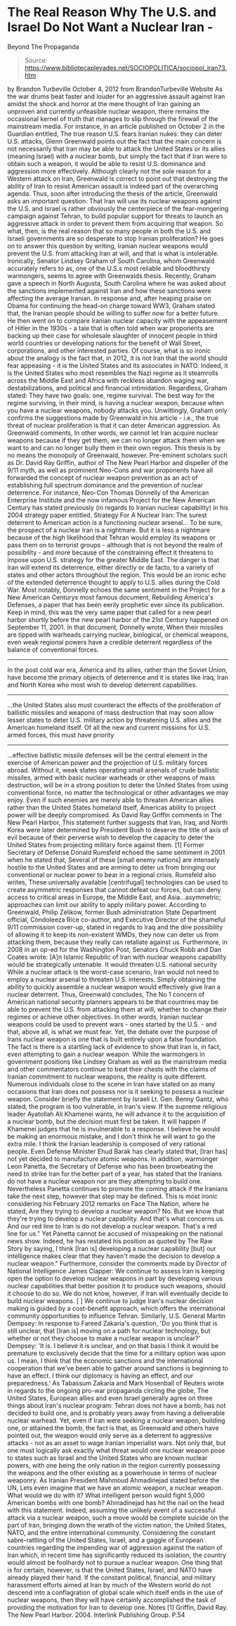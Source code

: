 # The Real Reason Why The U.S. and Israel Do Not Want a Nuclear Iran - 
Beyond The Propaganda

> Source: https://www.bibliotecapleyades.net/SOCIOPOLITICA/sociopol_iran73.htm

by Brandon Turbeville
October 4, 2012
from
BrandonTurbeville Website
As the war drums beat faster and louder for an
aggressive assault against Iran amidst the shock and horror at the mere
thought of Iran gaining an unproven and currently unfeasible nuclear weapon,
there remains the occasional kernel of truth that manages to slip through
the firewall of the mainstream media.
For instance, in an article published on October 2 in the Guardian entitled,
The
true reason U.S. fears Iranian nukes: they can deter U.S. attacks, Glenn
Greenwald points out the fact that the main concern is not necessarily
that Iran may be able to attack the United States or its allies (meaning
Israel) with a nuclear bomb, but simply the fact that if Iran were to obtain
such a weapon, it would be able to resist U.S. dominance and aggression more
effectively.
Although clearly not the sole reason for a Western attack on Iran, Greenwald
is correct to point out that destroying the ability of Iran to resist
American assault is indeed part of the overarching agenda.
Thus, soon after
introducing the thesis of the article, Greenwald asks an important question.
That Iran will use its nuclear weapons
against the U.S. and Israel is rather obviously the centerpiece of the
fear-mongering campaign against Tehran, to build popular support for
threats to launch an aggressive attack in order to prevent them from
acquiring that weapon.
So what, then, is the real reason that so many
people in both the U.S. and Israeli governments are so desperate to stop
Iranian proliferation?
He goes on to answer this question by writing,
Iranian nuclear weapons would prevent the
U.S. from attacking Iran at will,
and that is what is intolerable.
Ironically, Senator Lindsey Graham of South Carolina, whom Greenwald
accurately refers to as,
one of the U.S.s most reliable and bloodthirsty
warmongers, seems to agree with Greenwalds thesis.
Recently, Graham gave a speech in North Augusta,
South Carolina where he was asked about the sanctions implemented against
Iran and how these sanctions were affecting the average Iranian.
In response and, after heaping praise on Obama for continuing the head-on
charge toward WW3, Graham stated that,
the Iranian people should be willing
to suffer now for a better future.
He then went on to compare Iranian
nuclear capacity with the appeasement of Hitler in the 1930s - a tale that
is often told when war proponents are backing up their case for wholesale
slaughter of innocent people in third world countries or developing nations
for the benefit of Wall Street, corporations, and other interested parties.
Of course, what is so ironic about the analogy is the fact that, in 2012, it
is not Iran that the world should fear appeasing - it is the United States
and its associates in NATO.
Indeed, it is the United States who most
resembles the Nazi regime as it steamrolls across the Middle East and Africa
with reckless abandon waging war, destabilizations, and political and
financial intimidation.
Regardless, Graham stated:
They have two goals: one, regime survival.
The best way for the regime surviving, in their mind, is having a
nuclear weapon, because when you have a nuclear weapons, nobody attacks
you.
Unwittingly, Graham only confirms the
suggestions made by Greenwald in his article - i.e.,
the true threat of
nuclear proliferation is that it can deter American aggression.
As
Greenwald comments,
In other words, we cannot let Iran acquire nuclear
weapons because if they get them, we can no longer attack them when we want
to and can no longer bully them in their own region.
This thesis is by no means the monopoly of Greenwald, however.
Pre-eminent
scholars such as Dr. David Ray Griffin, author of
The New Pearl Harbor
and dispeller of the 9/11 myth, as well as prominent Neo-Cons and war
proponents have all forwarded the concept of nuclear weapon prevention as an
act of establishing full spectrum dominance and the prevention of nuclear
deterrence.
For instance, Neo-Con Thomas Donnelly of the American Enterprise Institute
and the now infamous Project for the New American Century has
stated
previously (in regards to Iranian nuclear capability) in his 2004
strategy paper entitled, Strategy
For A Nuclear Iran:
The surest deterrent to American action is a
functioning nuclear arsenal...
To be sure, the prospect of a nuclear Iran
is a nightmare. But it is less a nightmare because of the high
likelihood that Tehran would employ its weapons or pass them on to
terrorist groups - although that is not beyond the realm of
possibility - and more because of the constraining effect it threatens to
impose upon U.S. strategy for the greater Middle East.
The danger is
that Iran will extend its deterrence, either directly or de facto, to
a variety of states and other actors throughout the region. This would
be an ironic echo of the extended deterrence thought to
apply
to U.S. allies during the Cold War.
Most notably, Donnelly echoes the same sentiment
in the
Project for a New American Centurys most famous document, Rebuilding America's Defenses, a paper that has been eerily prophetic ever since
its publication.
Keep in mind, this was the very same paper that called for
a new pearl harbor shortly before the new pearl harbor of the 21st
Century
happened on September 11, 2001.
In that document,
Donnelly
wrote,
When their missiles are tipped with warheads
carrying nuclear, biological, or chemical weapons, even weak regional
powers have a credible deterrent regardless of the balance of
conventional forces.
***
In the post cold war era, America and its
allies, rather than the Soviet Union, have become the primary objects of
deterrence and it is states like Iraq, Iran and North Korea who most
wish to develop deterrent capabilities.
***
...the United States also must counteract the
effects of the proliferation of ballistic missiles and weapons of mass
destruction that may soon allow lesser states to deter U.S. military
action by threatening U.S. allies and the American homeland itself. Of
all the new and current missions for U.S. armed forces, this must have
priority
***
...effective ballistic missile defenses will be
the central element in the exercise of American power and the projection
of U.S. military forces abroad.
Without it, weak states operating small
arsenals of crude ballistic missiles, armed with basic nuclear warheads
or other weapons of mass destruction, will be in a strong position to
deter the United States from using conventional force, no matter the
technological or other advantages we may enjoy.
Even if such enemies are
merely able to threaten American allies rather than the United States
homeland itself, Americas ability to project power will be deeply
compromised.
As David Ray Griffin comments in The New
Pearl Harbor,
This statement further suggests that Iran, Iraq, and
North Korea were later determined by President Bush to deserve the title of
axis of evil because of their perverse wish to develop the capacity to
deter the United States from projecting military force against them. [1]
Former Secretary of Defense Donald Rumsfeld
echoed the
same sentiment in 2001 when he stated that,
Several of these [small
enemy nations] are intensely hostile to the
United States and are
arming to deter us from bringing our conventional or nuclear power to bear
in a regional crisis.
Rumsfeld also writes,
These universally available [centrifugal]
technologies can be used to create asymmetric responses that cannot defeat
our forces, but can deny access to critical areas in Europe, the Middle
East, and Asia...asymmetric; approaches can limit our ability to apply
military power.
According to Greenwald, Philip Zelikow, former Bush administration State
Department official, Condoleeza Rice co-author, and Executive Director of
the shameful 9/11 commission cover-up, stated in regards to Iraq and the
dire possibility of allowing it to keep its non-existent WMDs,
they now can
deter us from attacking them, because they really can retaliate against us.
Furthermore, in 2008 in
an op-ed for the Washington Post, Senators Chuck Robb and Dan Coates
wrote:
[A]n Islamic Republic of Iran with nuclear
weapons capability would be strategically untenable. It would threaten
U.S. national security
While a nuclear attack is the worst-case
scenario, Iran would not need to employ a nuclear arsenal to threaten
U.S.
interests.
Simply obtaining the ability to quickly assemble a nuclear
weapon would effectively give Iran a nuclear deterrent.
Thus, Greenwald concludes,
The No 1 concern of
American national security planners appears to be that countries may be able
to prevent the U.S. from attacking them at will, whether to change their
regimes or achieve other objectives. In other words, Iranian nuclear weapons
could be used to prevent wars - ones started by the U.S. - and that, above
all, is what we must fear.
Yet, the debate over the purpose of Irans nuclear weapon is one that is
built entirely upon a false foundation.
The fact is there is a startling
lack of evidence to show that Iran is, in fact, even attempting to gain a
nuclear weapon. While the warmongers in government positions like Lindsey
Graham as well as
the mainstream media and other commentators continue to
beat their chests with the claims of Iranian commitment to nuclear weapons,
the reality is quite different.
Numerous individuals close to the scene in Iran have stated on as many
occasions that Iran does not possess nor is it seeking to possess a nuclear
weapon.
Consider briefly
the statement by Israeli Lt. Gen. Benny Gantz,
who stated,
the program is too vulnerable, in Iran's
view.
If the supreme religious leader Ayatollah Ali Khamenei wants, he
will advance it to the acquisition of a nuclear bomb, but the decision
must first be taken.
It will happen if Khamenei judges that he is
invulnerable to a response. I believe he would be making an enormous
mistake, and I don't think he will want to go the extra mile. I think
the Iranian leadership is composed of very rational people.
Even Defense Minister Ehud Barak has clearly stated
that,
[Iran has] not yet decided to manufacture atomic weapons.
In addition, warmonger Leon Panetta, the Secretary of Defense who has been
browbeating the need to strike Iran for the better part of a year,
has stated that the Iranians do not have a nuclear weapon nor are they
attempting to build one. Nevertheless Panetta continues to promote the
coming attack if the Iranians take the next step, however that step may
be defined.
This is most ironic considering his February 2012 remarks on Face The
Nation,
where he stated,
Are they trying to develop a nuclear weapon? No. But
we know that they're trying to develop a nuclear capability. And that's what
concerns us. And our red line to Iran is do not develop a nuclear weapon.
That's a red line for us."
Yet Panetta cannot be accused of misspeaking on the national news show.
Indeed, he has restated his position
as quoted by The Raw Story by saying,
I think [Iran is] developing a
nuclear capability [but] our intelligence makes clear that they haven't made
the decision to develop a nuclear weapon."
Furthermore, consider the
comments made by
Director of National Intelligence James Clapper:
We continue to assess Iran is keeping open
the option to develop nuclear weapons in part by developing various
nuclear capabilities that better position it to produce such weapons,
should it choose to do so. We do not know, however, if Iran will
eventually decide to build nuclear weapons.
[
] We continue to judge
Iran's nuclear decision making is guided by a cost-benefit approach,
which offers the international community opportunities to influence
Tehran.
Similarly,
U.S.
General Martin Dempsey:
In response to Fareed Zakaria's question,
'Do you think that is still unclear, that [Iran is] moving on a path for
nuclear technology,
but whether or not they choose to make a nuclear weapon is unclear?'
Dempsey:
'It is. I believe it is unclear, and on that
basis I think it would be premature to exclusively decide that the time
for a military option was upon us.
I mean, I think that the economic
sanctions and the international cooperation that we've been able to
gather around sanctions is beginning to have an effect. I think our
diplomacy is having an effect, and our preparedness.'
As Tabassum Zakaria and Mark Hosenball of Reuters wrote
in regards to the ongoing pro-war propaganda circling the globe,
The United
States, European allies and even Israel generally agree on three things
about Iran's nuclear program: Tehran does not have a bomb, has not decided
to build one, and is probably years away from having a deliverable nuclear
warhead.
Yet, even if Iran were seeking a nuclear weapon, building one, or attained
the bomb, the fact is that, as Greenwald and others have pointed out, the
weapon would only serve as a deterrent to aggressive attacks - not as an
asset to wage Iranian imperialist wars.
Not only that, but one must
logically ask exactly what threat would one nuclear weapon pose to states
such as Israel and the United States who are known nuclear powers, with one
being the only nation in the region currently possessing the weapons and the
other existing as a powerhouse in terms of nuclear weaponry.
As Iranian President Mahmoud Ahmadinejad stated before the UN,
Lets even
imagine that we have an atomic weapon, a nuclear weapon. What would we do
with it? What intelligent person would fight 5,000 American bombs with one
bomb?
Ahmadinejad has hit the nail on the head with this statement.
Indeed,
assuming the unlikely event of a successful attack via a nuclear weapon,
such a move would be complete suicide on the part of Iran, bringing down the
wrath of the victim nation, the United States, NATO, and the entire
international community.
Considering the constant sabre-rattling of the United States, Israel, and a
gaggle of European countries regarding the impending war of aggression
against the nation of Iran which, in recent time has
significantly reduced its isolation, the country would almost be
foolhardy not to pursue a nuclear weapon.
One thing that is for certain, however, is that the United States, Israel,
and NATO have already played their hand.
If the constant political,
financial, and military harassment efforts aimed at Iran by much of the
Western world do not descend into a conflagration of global scale which
itself ends in the use of nuclear weapons, then they will have certainly
accomplished the task of providing the motivation for Iran to develop one.
Notes
[1] Griffin, David Ray. The New Pearl
Harbor. 2004. Interlink Publishing Group. P.54
